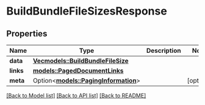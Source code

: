 # BuildBundleFileSizesResponse

## Properties

Name | Type | Description | Notes
------------ | ------------- | ------------- | -------------
**data** | [**Vec<models::BuildBundleFileSize>**](BuildBundleFileSize.md) |  | 
**links** | [**models::PagedDocumentLinks**](PagedDocumentLinks.md) |  | 
**meta** | Option<[**models::PagingInformation**](PagingInformation.md)> |  | [optional]

[[Back to Model list]](../README.md#documentation-for-models) [[Back to API list]](../README.md#documentation-for-api-endpoints) [[Back to README]](../README.md)


